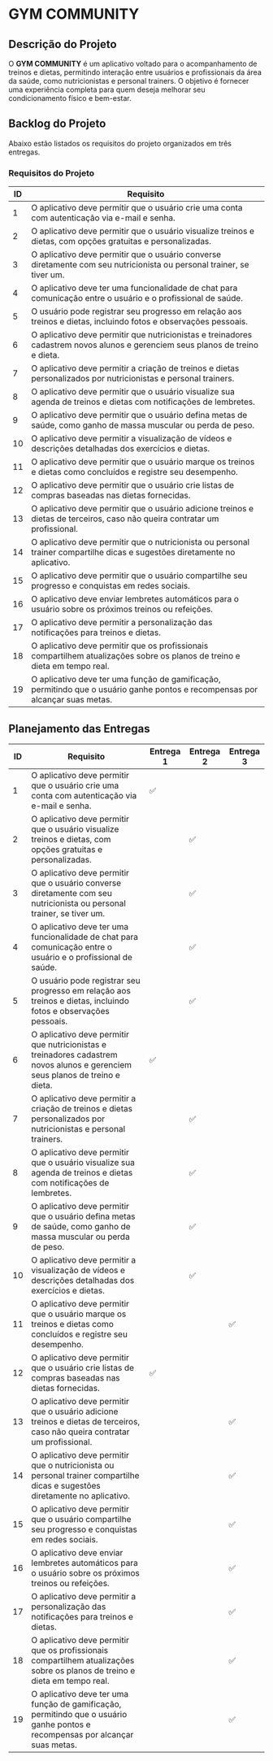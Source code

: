 # GYM COMMUNITY

## Descrição do Projeto
O **GYM COMMUNITY** é um aplicativo voltado para o acompanhamento de treinos e dietas, permitindo interação entre usuários e profissionais da área da saúde, como nutricionistas e personal trainers. O objetivo é fornecer uma experiência completa para quem deseja melhorar seu condicionamento físico e bem-estar.

## Backlog do Projeto

Abaixo estão listados os requisitos do projeto organizados em três entregas.

### Requisitos do Projeto

| ID  | Requisito |
|-----|-----------|
| 1   | O aplicativo deve permitir que o usuário crie uma conta com autenticação via e-mail e senha. |
| 2   | O aplicativo deve permitir que o usuário visualize treinos e dietas, com opções gratuitas e personalizadas. |
| 3   | O aplicativo deve permitir que o usuário converse diretamente com seu nutricionista ou personal trainer, se tiver um. |
| 4   | O aplicativo deve ter uma funcionalidade de chat para comunicação entre o usuário e o profissional de saúde. |
| 5   | O usuário pode registrar seu progresso em relação aos treinos e dietas, incluindo fotos e observações pessoais. |
| 6   | O aplicativo deve permitir que nutricionistas e treinadores cadastrem novos alunos e gerenciem seus planos de treino e dieta. |
| 7   | O aplicativo deve permitir a criação de treinos e dietas personalizados por nutricionistas e personal trainers. |
| 8   | O aplicativo deve permitir que o usuário visualize sua agenda de treinos e dietas com notificações de lembretes. |
| 9   | O aplicativo deve permitir que o usuário defina metas de saúde, como ganho de massa muscular ou perda de peso. |
| 10  | O aplicativo deve permitir a visualização de vídeos e descrições detalhadas dos exercícios e dietas. |
| 11  | O aplicativo deve permitir que o usuário marque os treinos e dietas como concluídos e registre seu desempenho. |
| 12  | O aplicativo deve permitir que o usuário crie listas de compras baseadas nas dietas fornecidas. |
| 13  | O aplicativo deve permitir que o usuário adicione treinos e dietas de terceiros, caso não queira contratar um profissional. |
| 14  | O aplicativo deve permitir que o nutricionista ou personal trainer compartilhe dicas e sugestões diretamente no aplicativo. |
| 15  | O aplicativo deve permitir que o usuário compartilhe seu progresso e conquistas em redes sociais. |
| 16  | O aplicativo deve enviar lembretes automáticos para o usuário sobre os próximos treinos ou refeições. |
| 17  | O aplicativo deve permitir a personalização das notificações para treinos e dietas. |
| 18  | O aplicativo deve permitir que os profissionais compartilhem atualizações sobre os planos de treino e dieta em tempo real. |
| 19  | O aplicativo deve ter uma função de gamificação, permitindo que o usuário ganhe pontos e recompensas por alcançar suas metas. |

## Planejamento das Entregas

| ID  | Requisito | Entrega 1 | Entrega 2 | Entrega 3 |
|-----|-----------|-----------|-----------|-----------|
| 1   | O aplicativo deve permitir que o usuário crie uma conta com autenticação via e-mail e senha. | ✅ |   |   |
| 2   | O aplicativo deve permitir que o usuário visualize treinos e dietas, com opções gratuitas e personalizadas. |   | ✅ |   |
| 3   | O aplicativo deve permitir que o usuário converse diretamente com seu nutricionista ou personal trainer, se tiver um. |   | ✅ |   |
| 4   | O aplicativo deve ter uma funcionalidade de chat para comunicação entre o usuário e o profissional de saúde. |   | ✅ |   |
| 5   | O usuário pode registrar seu progresso em relação aos treinos e dietas, incluindo fotos e observações pessoais. |   | ✅ |   |
| 6   | O aplicativo deve permitir que nutricionistas e treinadores cadastrem novos alunos e gerenciem seus planos de treino e dieta. | ✅ |   |   |
| 7   | O aplicativo deve permitir a criação de treinos e dietas personalizados por nutricionistas e personal trainers. |   | ✅ |   |
| 8   | O aplicativo deve permitir que o usuário visualize sua agenda de treinos e dietas com notificações de lembretes. |   | ✅ |   |
| 9   | O aplicativo deve permitir que o usuário defina metas de saúde, como ganho de massa muscular ou perda de peso. |   | ✅ |   |
| 10  | O aplicativo deve permitir a visualização de vídeos e descrições detalhadas dos exercícios e dietas. |   | ✅ |   |
| 11  | O aplicativo deve permitir que o usuário marque os treinos e dietas como concluídos e registre seu desempenho. |   |   | ✅ |
| 12  | O aplicativo deve permitir que o usuário crie listas de compras baseadas nas dietas fornecidas. | ✅ |   |   |
| 13  | O aplicativo deve permitir que o usuário adicione treinos e dietas de terceiros, caso não queira contratar um profissional. |   |   | ✅ |
| 14  | O aplicativo deve permitir que o nutricionista ou personal trainer compartilhe dicas e sugestões diretamente no aplicativo. |   |   | ✅ |
| 15  | O aplicativo deve permitir que o usuário compartilhe seu progresso e conquistas em redes sociais. |   |   | ✅ |
| 16  | O aplicativo deve enviar lembretes automáticos para o usuário sobre os próximos treinos ou refeições. |   |   | ✅ |
| 17  | O aplicativo deve permitir a personalização das notificações para treinos e dietas. |   |   | ✅ |
| 18  | O aplicativo deve permitir que os profissionais compartilhem atualizações sobre os planos de treino e dieta em tempo real. |   |   | ✅ |
| 19  | O aplicativo deve ter uma função de gamificação, permitindo que o usuário ganhe pontos e recompensas por alcançar suas metas. |   |   | ✅ |

